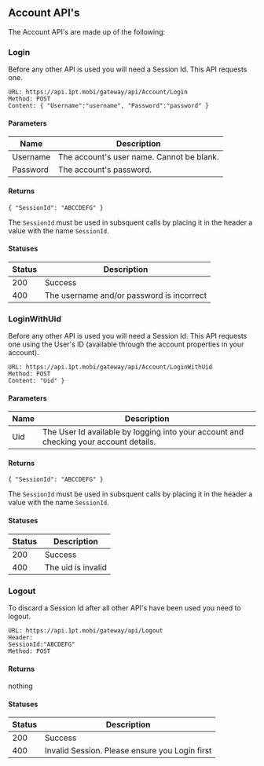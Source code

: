 ## Account API's
The Account API's are made up of the following:

### Login
Before any other API is used you will need a Session Id. This API requests one.
```
URL: https://api.1pt.mobi/gateway/api/Account/Login
Method: POST
Content: { "Username":"username", "Password":"password" }
```
#### Parameters
Name | Description
---- | -----------
Username | The account's user name. Cannot be blank.
Password | The account's password.

#### Returns
```
{ "SessionId": "ABCCDEFG" }
```
The `SessionId` must be used in subsquent calls by placing it in the header a value with the name `SessionId`.
#### Statuses
Status | Description
------ | -----------
200 | Success
400 | The username and/or password is incorrect

### LoginWithUid
Before any other API is used you will need a Session Id. This API requests one using the User's ID (available through the account 
properties in your account).
```
URL: https://api.1pt.mobi/gateway/api/Account/LoginWithUid
Method: POST
Content: "Uid" }
```
#### Parameters
Name | Description
---- | -----------
Uid | The User Id available by logging into your account and checking your account details.
#### Returns
```
{ "SessionId": "ABCCDEFG" }
```
The `SessionId` must be used in subsquent calls by placing it in the header a value with the name `SessionId`.
#### Statuses
Status | Description
------ | -----------
200 | Success
400 | The uid is invalid

### Logout
To discard a Session Id after all other API's have been used you need to logout.
```
URL: https://api.1pt.mobi/gateway/api/Logout
Header:
SessionId:"ABCDEFG"
Method: POST
```
#### Returns
nothing
#### Statuses
Status | Description
------ | -----------
200 | Success
400 | Invalid Session. Please ensure you Login first

